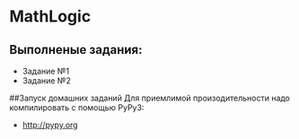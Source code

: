 # MathLogic

## Выполненые задания:
* Задание №1
* Задание №2

##Запуск домашних заданий
Для приемлимой произодительности надо компилировать с помощью PyPy3:
* http://pypy.org
